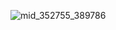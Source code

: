 ![mid_352755_389786](https://github.com/bayko04/bayko04/assets/69133827/7a2f2ad2-0898-4057-893b-ddf53a972b64)
